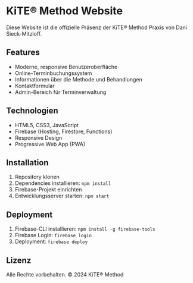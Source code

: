 # KiTE® Method Website

Diese Website ist die offizielle Präsenz der KiTE® Method Praxis von Dani Sieck-Mitzloff.

## Features

- Moderne, responsive Benutzeroberfläche
- Online-Terminbuchungssystem
- Informationen über die Methode und Behandlungen
- Kontaktformular
- Admin-Bereich für Terminverwaltung

## Technologien

- HTML5, CSS3, JavaScript
- Firebase (Hosting, Firestore, Functions)
- Responsive Design
- Progressive Web App (PWA)

## Installation

1. Repository klonen
2. Dependencies installieren: `npm install`
3. Firebase-Projekt einrichten
4. Entwicklungsserver starten: `npm start`

## Deployment

1. Firebase-CLI installieren: `npm install -g firebase-tools`
2. Firebase Login: `firebase login`
3. Deployment: `firebase deploy`

## Lizenz

Alle Rechte vorbehalten. © 2024 KiTE® Method 